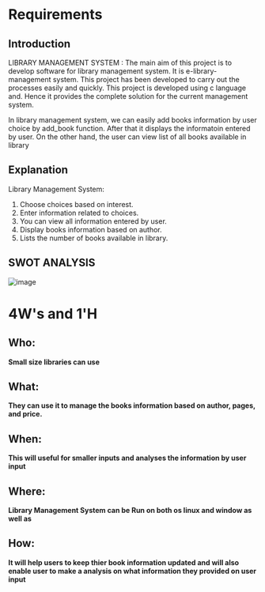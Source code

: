 # Requirements
## Introduction
LIBRARY MANAGEMENT SYSTEM : The main aim of this project is to develop software for library management system. It is e-library-management system. This project has been developed to carry out the processes easily and quickly. This project is developed using c language and. Hence it provides the complete solution for the current management system.

In library management system, we can easily add books information by user choice by add_book function. After that it displays the informatoin entered by user. On the other hand, the user can view list of all books available in library


## Explanation
Library Management System:
1. Choose choices based on interest.
2. Enter information related to choices.
3. You can view all information entered by user.
4. Display books information based on author.
5. Lists the number of books available in library.

## SWOT ANALYSIS
![image](https://user-images.githubusercontent.com/77241236/124744047-f5830100-df3b-11eb-9ec1-b8a0c44c20a7.png)


# 4W&#39;s and 1&#39;H

## Who:

**Small size libraries can use**

## What:

**They can use it to manage the books information based on author, pages, and price.**

## When:

**This will useful for smaller inputs and analyses the information by user input**

## Where:

**Library Management System can be Run on both os linux and window as well as**

## How:

**It will help users to keep thier book information updated and will also enable user to make a analysis on what information they provided on user input**
